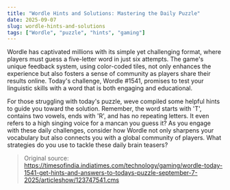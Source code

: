 ```yaml
---
title: "Wordle Hints and Solutions: Mastering the Daily Puzzle"
date: 2025-09-07
slug: wordle-hints-and-solutions
tags: ["Wordle", "puzzle", "hints", "gaming"]
---
```


Wordle has captivated millions with its simple yet challenging format, where players must guess a five-letter word in just six attempts. The game's unique feedback system, using color-coded tiles, not only enhances the experience but also fosters a sense of community as players share their results online. Today's challenge, Wordle #1541, promises to test your linguistic skills with a word that is both engaging and educational.

For those struggling with today's puzzle, weve compiled some helpful hints to guide you toward the solution. Remember, the word starts with 'T', contains two vowels, ends with 'R', and has no repeating letters. It even refers to a high singing voice for a mancan you guess it? As you engage with these daily challenges, consider how Wordle not only sharpens your vocabulary but also connects you with a global community of players. What strategies do you use to tackle these daily brain teasers?

> Original source: https://timesofindia.indiatimes.com/technology/gaming/wordle-today-1541-get-hints-and-answers-to-todays-puzzle-september-7-2025/articleshow/123747541.cms
